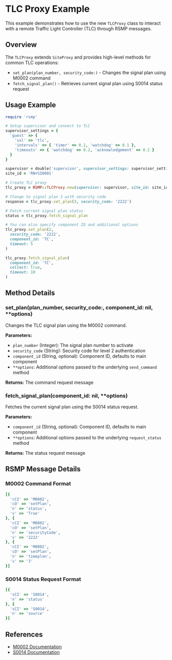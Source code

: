 # TLC Proxy Example

This example demonstrates how to use the new `TLCProxy` class to interact with a remote Traffic Light Controller (TLC) through RSMP messages.

## Overview

The `TLCProxy` extends `SiteProxy` and provides high-level methods for common TLC operations:

- `set_plan(plan_number, security_code:)` - Changes the signal plan using M0002 command
- `fetch_signal_plan()` - Retrieves current signal plan using S0014 status request

## Usage Example

```ruby
require 'rsmp'

# Setup supervisor and connect to TLC
supervisor_settings = {
  'guest' => {
    'sxl' => 'tlc',
    'intervals' => { 'timer' => 0.1, 'watchdog' => 0.1 },
    'timeouts' => { 'watchdog' => 0.2, 'acknowledgement' => 0.2 }
  }
}

supervisor = double('supervisor', supervisor_settings: supervisor_settings)
site_id = 'RN+SI0001'

# Create TLC proxy
tlc_proxy = RSMP::TLCProxy.new(supervisor: supervisor, site_id: site_id)

# Change to signal plan 3 with security code
response = tlc_proxy.set_plan(3, security_code: '2222')

# Fetch current signal plan status
status = tlc_proxy.fetch_signal_plan

# You can also specify component ID and additional options
tlc_proxy.set_plan(2, 
  security_code: '2222', 
  component_id: 'TC', 
  timeout: 5
)

tlc_proxy.fetch_signal_plan(
  component_id: 'TC',
  collect: true,
  timeout: 10
)
```

## Method Details

### set_plan(plan_number, security_code:, component_id: nil, **options)

Changes the TLC signal plan using the M0002 command.

**Parameters:**
- `plan_number` (Integer): The signal plan number to activate
- `security_code` (String): Security code for level 2 authentication  
- `component_id` (String, optional): Component ID, defaults to main component
- `**options`: Additional options passed to the underlying `send_command` method

**Returns:** The command request message

### fetch_signal_plan(component_id: nil, **options)

Fetches the current signal plan using the S0014 status request.

**Parameters:**
- `component_id` (String, optional): Component ID, defaults to main component
- `**options`: Additional options passed to the underlying `request_status` method

**Returns:** The status request message

## RSMP Message Details

### M0002 Command Format
```ruby
[{
  'cCI' => 'M0002',
  'cO' => 'setPlan',
  'n' => 'status',
  'v' => 'True'
}, {
  'cCI' => 'M0002',
  'cO' => 'setPlan', 
  'n' => 'securityCode',
  'v' => '2222'
}, {
  'cCI' => 'M0002',
  'cO' => 'setPlan',
  'n' => 'timeplan',
  'v' => '3'
}]
```

### S0014 Status Request Format
```ruby
[{
  'sCI' => 'S0014',
  'n' => 'status'
}, {
  'sCI' => 'S0014', 
  'n' => 'source'
}]
```

## References

- [M0002 Documentation](https://rsmp-nordic.github.io/rsmp_sxl_traffic_lights/1.2.1/sxl_traffic_light_controller.html#m0002)
- [S0014 Documentation](https://rsmp-nordic.github.io/rsmp_sxl_traffic_lights/1.2.1/sxl_traffic_light_controller.html#s0014)